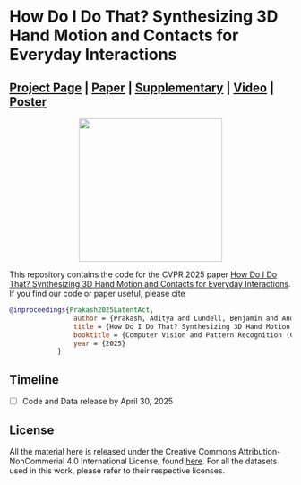 # How Do I Do That? Synthesizing 3D Hand Motion and Contacts for Everyday Interactions

## [Project Page](https://ap229997.github.io/projects/latentact) | [Paper](https://ap229997.github.io/projects/latentact/assets/paper.pdf) | [Supplementary](https://ap229997.github.io/projects/latentact/assets/suppmat.pdf) | [Video]() | [Poster]()

<p align="center">
  <img src="assets/teaser.png" height="256">
</p>
<!-- <img src="assets/intercode.svg" height="192" hspace=30> <img src="assets/interpred.svg" height="192"> -->

This repository contains the code for the CVPR 2025 paper [How Do I Do That? Synthesizing 3D Hand Motion and Contacts for Everyday Interactions](https://ap229997.github.io/projects/latentact/assets/paper.pdf). If you find our code or paper useful, please cite
```bibtex
@inproceedings{Prakash2025LatentAct,
                author = {Prakash, Aditya and Lundell, Benjamin and Andreychuk, Dmitry and Forsyth, David and Gupta, Saurabh and Sawhney, Harpreet},
                title = {How Do I Do That? Synthesizing 3D Hand Motion and Contacts for Everyday Interactions},
                booktitle = {Computer Vision and Pattern Recognition (CVPR)},
                year = {2025}
            }
```

## Timeline

- [ ] Code and Data release by April 30, 2025

## License

All the material here is released under the Creative Commons Attribution-NonCommerial 4.0 International License, found [here](https://creativecommons.org/licenses/by-nc/4.0/). For all the datasets used in this work, please refer to their respective licenses.